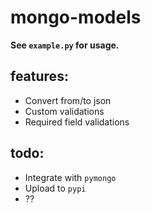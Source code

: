 mongo-models
============

**See `example.py` for usage.**

features:
----

 - Convert from/to json
 - Custom validations
 - Required field validations

todo:
----
 - Integrate with `pymongo`
 - Upload to `pypi`
 - ??